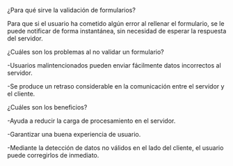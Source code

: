¿Para qué sirve la validación de formularios?

Para que si el usuario ha cometido algún error al rellenar el formulario, se le puede notificar de forma instantánea, sin necesidad de esperar la respuesta del servidor.

¿Cuáles son los problemas al no validar un formulario?

-Usuarios malintencionados pueden enviar fácilmente datos incorrectos al servidor.

-Se produce un retraso considerable en la comunicación entre el servidor y el cliente.

¿Cuáles son los beneficios? 

-Ayuda a reducir la carga de procesamiento en el servidor.

-Garantizar una buena experiencia de usuario.

-Mediante la detección de datos no válidos en el lado del cliente, el usuario puede corregirlos de inmediato.